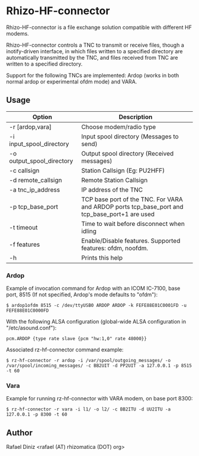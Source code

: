 # Rhizo-HF-connector

  Rhizo-HF-connector is a file exchange solution compatible with different
  HF modems.

  Rhizo-HF-connector controls a TNC to transmit or receive files,
  though a inotify-driven interface, in which files written to a specified directory
  are automatically transmitted by the TNC, and files received from TNC are
  written to a specified directory.

  Support for the following TNCs are implemented: Ardop (works
  in both normal ardop or experimental ofdm mode) and VARA.

## Usage

| Option | Description |
| --- | --- |
| -r [ardop,vara] | Choose modem/radio type |
| -i input_spool_directory | Input spool directory (Messages to send) |
| -o output_spool_directory | Output spool directory (Received messages) |
| -c callsign | Station Callsign (Eg: PU2HFF) |
| -d remote_callsign | Remote Station Callsign |
| -a tnc_ip_address | IP address of the TNC |
| -p tcp_base_port | TCP base port of the TNC. For VARA and ARDOP ports tcp_base_port and tcp_base_port+1 are used |
| -t timeout | Time to wait before disconnect when idling |
| -f features | Enable/Disable features. Supported features: ofdm, noofdm.|
| -h | Prints this help |

### Ardop

Example of invocation command for Ardop with an ICOM IC-7100, base port, 8515 (If not specified, Ardop's mode defaults to "ofdm"):

    $ ardop1ofdm 8515 -c /dev/ttyUSB0 ARDOP ARDOP -k FEFE88E01C0001FD -u FEFE88E01C0000FD

With the following ALSA configuration (global-wide ALSA configuration in "/etc/asound.conf"): 

    pcm.ARDOP {type rate slave {pcm "hw:1,0" rate 48000}}

Associated rz-hf-connector command example:

    $ rz-hf-connector -r ardop -i /var/spool/outgoing_messages/ -o /var/spool/incoming_messages/ -c BB2UIT -d PP2UIT -a 127.0.0.1 -p 8515 -t 60

### Vara

Example for running rz-hf-connector with VARA modem, on base port 8300:

    $ rz-hf-connector -r vara -i l1/ -o l2/ -c BB2ITU -d UU2ITU -a 127.0.0.1 -p 8300 -t 60

## Author

Rafael Diniz <rafael (AT) rhizomatica (DOT) org>
